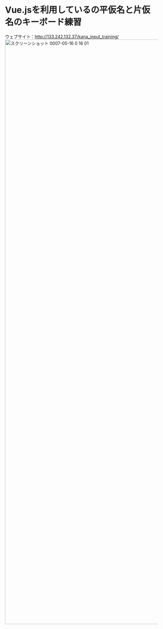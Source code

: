 # Vue.jsを利用しているの平仮名と片仮名のキーボード練習
ウェブサイト：http://133.242.132.37/kana_input_training/
<img width="1920" alt="スクリーンショット 0007-05-16 0 16 01" src="https://github.com/user-attachments/assets/79e881f9-a513-4270-96bc-9769c75ebc85" />
